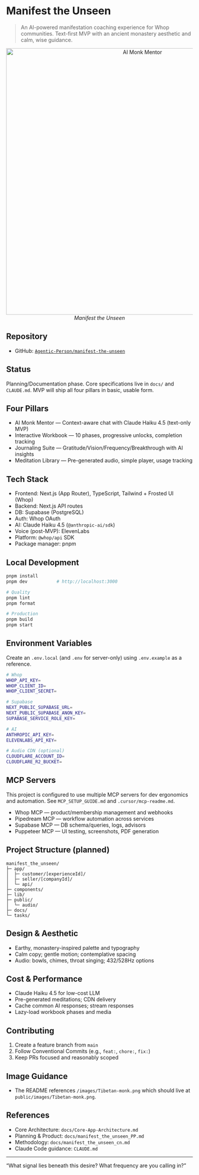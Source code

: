 # Manifest the Unseen

> An AI-powered manifestation coaching experience for Whop communities. Text-first MVP with an ancient monastery aesthetic and calm, wise guidance.

<!-- Hero Image: WebP-first with PNG fallback; served from public/ for Next.js -->
<p align="center">
  <picture>
    <source srcset="/images/Tibetan-monk.webp" type="image/webp" />
    <img src="/images/Tibetan-monk.png" alt="AI Monk Mentor" width="720" />
  </picture>
  <br />
  <em>Manifest the Unseen</em>
  
</p>

## Repository

- GitHub: [`Agentic-Person/manifest-the-unseen`](https://github.com/Agentic-Person/manifest-the-unseen)

## Status

Planning/Documentation phase. Core specifications live in `docs/` and `CLAUDE.md`. MVP will ship all four pillars in basic, usable form.

## Four Pillars

- AI Monk Mentor — Context-aware chat with Claude Haiku 4.5 (text-only MVP)
- Interactive Workbook — 10 phases, progressive unlocks, completion tracking
- Journaling Suite — Gratitude/Vision/Frequency/Breakthrough with AI insights
- Meditation Library — Pre-generated audio, simple player, usage tracking

## Tech Stack

- Frontend: Next.js (App Router), TypeScript, Tailwind + Frosted UI (Whop)
- Backend: Next.js API routes
- DB: Supabase (PostgreSQL)
- Auth: Whop OAuth
- AI: Claude Haiku 4.5 (`@anthropic-ai/sdk`)
- Voice (post-MVP): ElevenLabs
- Platform: `@whop/api` SDK
- Package manager: pnpm

## Local Development

```bash
pnpm install
pnpm dev           # http://localhost:3000

# Quality
pnpm lint
pnpm format

# Production
pnpm build
pnpm start
```

## Environment Variables

Create an `.env.local` (and `.env` for server-only) using `.env.example` as a reference.

```bash
# Whop
WHOP_API_KEY=
WHOP_CLIENT_ID=
WHOP_CLIENT_SECRET=

# Supabase
NEXT_PUBLIC_SUPABASE_URL=
NEXT_PUBLIC_SUPABASE_ANON_KEY=
SUPABASE_SERVICE_ROLE_KEY=

# AI
ANTHROPIC_API_KEY=
ELEVENLABS_API_KEY=

# Audio CDN (optional)
CLOUDFLARE_ACCOUNT_ID=
CLOUDFLARE_R2_BUCKET=
```

## MCP Servers

This project is configured to use multiple MCP servers for dev ergonomics and automation. See `MCP_SETUP_GUIDE.md` and `.cursor/mcp-readme.md`.

- Whop MCP — product/membership management and webhooks
- Pipedream MCP — workflow automation across services
- Supabase MCP — DB schema/queries, logs, advisors
- Puppeteer MCP — UI testing, screenshots, PDF generation

## Project Structure (planned)

```
manifest_the_unseen/
├─ app/
│  ├─ customer/[experienceId]/
│  ├─ seller/[companyId]/
│  └─ api/
├─ components/
├─ lib/
├─ public/
│  └─ audio/
├─ docs/
└─ tasks/
```

## Design & Aesthetic

- Earthy, monastery-inspired palette and typography
- Calm copy; gentle motion; contemplative spacing
- Audio: bowls, chimes, throat singing; 432/528Hz options

## Cost & Performance

- Claude Haiku 4.5 for low-cost LLM
- Pre-generated meditations; CDN delivery
- Cache common AI responses; stream responses
- Lazy-load workbook phases and media

## Contributing

1. Create a feature branch from `main`
2. Follow Conventional Commits (e.g., `feat:`, `chore:`, `fix:`)
3. Keep PRs focused and reasonably scoped

## Image Guidance

- The README references `/images/Tibetan-monk.png` which should live at `public/images/Tibetan-monk.png`.

## References

- Core Architecture: `docs/Core-App-Architecture.md`
- Planning & Product: `docs/manifest_the_unseen_PP.md`
- Methodology: `docs/manifest_the_unseen_cn.md`
- Claude Code guidance: `CLAUDE.md`

---

“What signal lies beneath this desire? What frequency are you calling in?”

